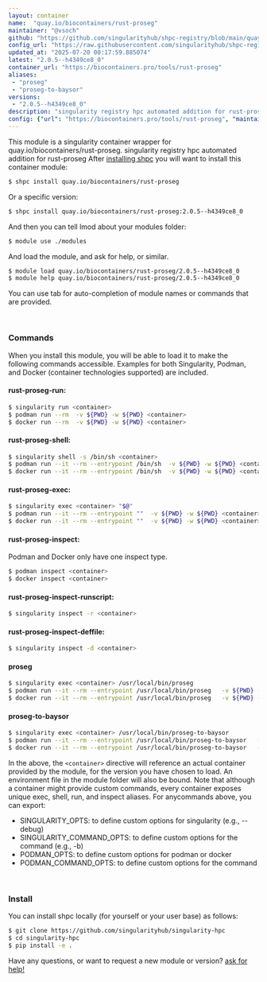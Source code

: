 ```yaml
---
layout: container
name:  "quay.io/biocontainers/rust-proseg"
maintainer: "@vsoch"
github: "https://github.com/singularityhub/shpc-registry/blob/main/quay.io/biocontainers/rust-proseg/container.yaml"
config_url: "https://raw.githubusercontent.com/singularityhub/shpc-registry/main/quay.io/biocontainers/rust-proseg/container.yaml"
updated_at: "2025-07-20 00:17:59.885074"
latest: "2.0.5--h4349ce8_0"
container_url: "https://biocontainers.pro/tools/rust-proseg"
aliases:
 - "proseg"
 - "proseg-to-baysor"
versions:
 - "2.0.5--h4349ce8_0"
description: "singularity registry hpc automated addition for rust-proseg"
config: {"url": "https://biocontainers.pro/tools/rust-proseg", "maintainer": "@vsoch", "description": "singularity registry hpc automated addition for rust-proseg", "latest": {"2.0.5--h4349ce8_0": "sha256:41468b8a80a377ddf4ce2d0d48406ce881087651fbe10b7aed4d5f5dd399c085"}, "tags": {"2.0.5--h4349ce8_0": "sha256:41468b8a80a377ddf4ce2d0d48406ce881087651fbe10b7aed4d5f5dd399c085"}, "docker": "quay.io/biocontainers/rust-proseg", "aliases": {"proseg": "/usr/local/bin/proseg", "proseg-to-baysor": "/usr/local/bin/proseg-to-baysor"}}
---
```


This module is a singularity container wrapper for quay.io/biocontainers/rust-proseg.
singularity registry hpc automated addition for rust-proseg
After [installing shpc](#install) you will want to install this container module:


```bash
$ shpc install quay.io/biocontainers/rust-proseg
```

Or a specific version:

```bash
$ shpc install quay.io/biocontainers/rust-proseg:2.0.5--h4349ce8_0
```

And then you can tell lmod about your modules folder:

```bash
$ module use ./modules
```

And load the module, and ask for help, or similar.

```bash
$ module load quay.io/biocontainers/rust-proseg/2.0.5--h4349ce8_0
$ module help quay.io/biocontainers/rust-proseg/2.0.5--h4349ce8_0
```

You can use tab for auto-completion of module names or commands that are provided.

<br>

### Commands

When you install this module, you will be able to load it to make the following commands accessible.
Examples for both Singularity, Podman, and Docker (container technologies supported) are included.

#### rust-proseg-run:

```bash
$ singularity run <container>
$ podman run --rm  -v ${PWD} -w ${PWD} <container>
$ docker run --rm  -v ${PWD} -w ${PWD} <container>
```

#### rust-proseg-shell:

```bash
$ singularity shell -s /bin/sh <container>
$ podman run --it --rm --entrypoint /bin/sh  -v ${PWD} -w ${PWD} <container>
$ docker run --it --rm --entrypoint /bin/sh  -v ${PWD} -w ${PWD} <container>
```

#### rust-proseg-exec:

```bash
$ singularity exec <container> "$@"
$ podman run --it --rm --entrypoint ""  -v ${PWD} -w ${PWD} <container> "$@"
$ docker run --it --rm --entrypoint ""  -v ${PWD} -w ${PWD} <container> "$@"
```

#### rust-proseg-inspect:

Podman and Docker only have one inspect type.

```bash
$ podman inspect <container>
$ docker inspect <container>
```

#### rust-proseg-inspect-runscript:

```bash
$ singularity inspect -r <container>
```

#### rust-proseg-inspect-deffile:

```bash
$ singularity inspect -d <container>
```


#### proseg

```bash
$ singularity exec <container> /usr/local/bin/proseg
$ podman run --it --rm --entrypoint /usr/local/bin/proseg   -v ${PWD} -w ${PWD} <container> -c " $@"
$ docker run --it --rm --entrypoint /usr/local/bin/proseg   -v ${PWD} -w ${PWD} <container> -c " $@"
```


#### proseg-to-baysor

```bash
$ singularity exec <container> /usr/local/bin/proseg-to-baysor
$ podman run --it --rm --entrypoint /usr/local/bin/proseg-to-baysor   -v ${PWD} -w ${PWD} <container> -c " $@"
$ docker run --it --rm --entrypoint /usr/local/bin/proseg-to-baysor   -v ${PWD} -w ${PWD} <container> -c " $@"
```



In the above, the `<container>` directive will reference an actual container provided
by the module, for the version you have chosen to load. An environment file in the
module folder will also be bound. Note that although a container
might provide custom commands, every container exposes unique exec, shell, run, and
inspect aliases. For anycommands above, you can export:

 - SINGULARITY_OPTS: to define custom options for singularity (e.g., --debug)
 - SINGULARITY_COMMAND_OPTS: to define custom options for the command (e.g., -b)
 - PODMAN_OPTS: to define custom options for podman or docker
 - PODMAN_COMMAND_OPTS: to define custom options for the command

<br>

### Install

You can install shpc locally (for yourself or your user base) as follows:

```bash
$ git clone https://github.com/singularityhub/singularity-hpc
$ cd singularity-hpc
$ pip install -e .
```

Have any questions, or want to request a new module or version? [ask for help!](https://github.com/singularityhub/singularity-hpc/issues)